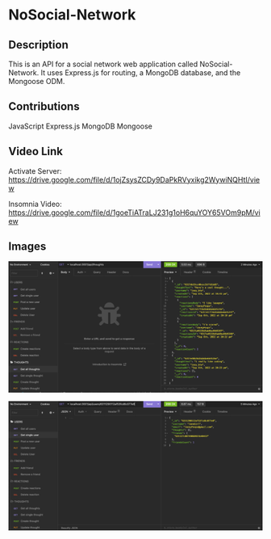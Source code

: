 # NoSocial-Network

## Description

This is an API for a social network web application called NoSocial-Network. It uses Express.js for routing, a MongoDB database, and the Mongoose ODM.

## Contributions

JavaScript
Express.js
MongoDB
Mongoose

## Video Link

Activate Server:
https://drive.google.com/file/d/1ojZsysZCDy9DaPkRVyxikg2WywiNQHtI/view

Insomnia Video:
https://drive.google.com/file/d/1goeTiATraLJ231g1oH6quYOY65VOm9pM/view

## Images

![image](images/Screen%20Shot%202022-09-06%20at%208.26.38%20PM.png)

![image](images/Screen%20Shot%202022-09-06%20at%208.26.48%20PM.png)
